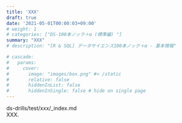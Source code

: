 ```yaml
---
title: 'XXX'
draft: true
date: '2021-05-01T00:00:03+09:00'
# weight: 1
# categories: ["DS-100本ノック＋α (標準編) "]
summary: "XXX"
# description: "[R & SQL] データサイエンス100本ノック＋α - 基本情報"

# cascade:
#   params: 
#     cover:
#       image: "images/box.png" #< /static
#       relative: false
#       hiddenInList: false
#       hiddenInSingle: false # hide on single page
---
```


ds-drills/test/xxx/_index.md  
XXX.
